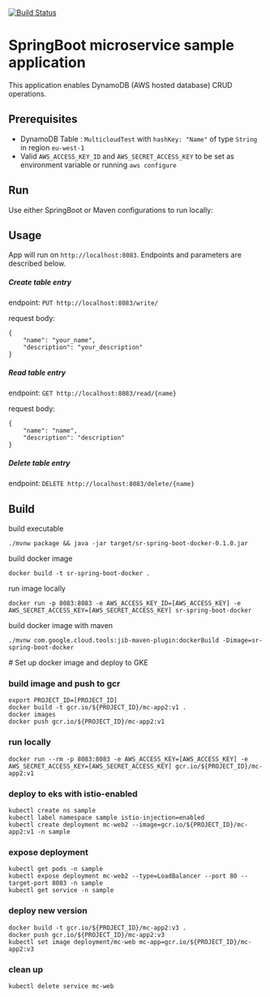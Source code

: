[![Build Status](http://159.65.143.184:8080/buildStatus/icon?job=springboot-dynamodb)](http://159.65.143.184:8080/job/springboot-dynamodb/)
# SpringBoot microservice sample application
This application enables DynamoDB (AWS hosted database) CRUD operations.

## Prerequisites
* DynamoDB Table : `MulticloudTest` with `hashKey: "Name"` of type `String` in region `eu-west-1`
* Valid `AWS_ACCESS_KEY_ID` and `AWS_SECRET_ACCESS_KEY` to be set as environment variable or running `aws configure`

## Run
Use either SpringBoot or Maven configurations to run locally:

## Usage
App will run on `http://localhost:8083`. Endpoints and parameters are described below.

##### Create table entry
endpoint:
`PUT http://localhost:8083/write/`

request body:
```
{
    "name": "your_name",
    "description": "your_description"
}
```

##### Read table entry
endpoint:
`GET http://localhost:8083/read/{name}`

request body:
```
{
    "name": "name",
    "description": "description"
}
```

##### Delete table entry
endpoint:
`DELETE http://localhost:8083/delete/{name}`


## Build 
build executable
```shell script
./mvnw package && java -jar target/sr-spring-boot-docker-0.1.0.jar
```
build docker image
```shell script
docker build -t sr-spring-boot-docker .
```
run image locally
```shell script
docker run -p 8083:8083 -e AWS_ACCESS_KEY_ID=[AWS_ACCESS_KEY] -e AWS_SECRET_ACCESS_KEY=[AWS_SECRET_ACCESS_KEY] sr-spring-boot-docker
```

build docker image with maven
```shell script
./mvnw com.google.cloud.tools:jib-maven-plugin:dockerBuild -Dimage=sr-spring-boot-docker
```

# Set up docker image and deploy to GKE
### build image and push to gcr
```shell script
export PROJECT_ID=[PROJECT_ID]
docker build -t gcr.io/${PROJECT_ID}/mc-app2:v1 .
docker images
docker push gcr.io/${PROJECT_ID}/mc-app2:v1
```
### run locally
```shell script
docker run --rm -p 8083:8083 -e AWS_ACCESS_KEY=[AWS_ACCESS_KEY] -e AWS_SECRET_ACCESS_KEY=[AWS_SECRET_ACCESS_KEY] gcr.io/${PROJECT_ID}/mc-app2:v1
```
### deploy to eks with istio-enabled
```shell script
kubectl create ns sample
kubectl label namespace sample istio-injection=enabled
kubectl create deployment mc-web2 --image=gcr.io/${PROJECT_ID}/mc-app2:v1 -n sample
```
### expose deployment
```shell script
kubectl get pods -n sample
kubectl expose deployment mc-web2 --type=LoadBalancer --port 80 --target-port 8083 -n sample
kubectl get service -n sample
```
### deploy new version
```shell script
docker build -t gcr.io/${PROJECT_ID}/mc-app2:v3 .
docker push gcr.io/${PROJECT_ID}/mc-app2:v3
kubectl set image deployment/mc-web mc-app=gcr.io/${PROJECT_ID}/mc-app2:v3
```
### clean up
```shell script
kubectl delete service mc-web
```